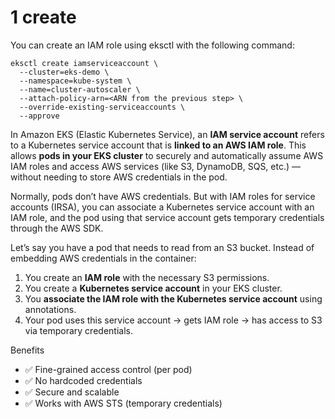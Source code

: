 



# 1 create 

You can create an IAM role using eksctl with the following command:
```
eksctl create iamserviceaccount \
  --cluster=eks-demo \
  --namespace=kube-system \
  --name=cluster-autoscaler \
  --attach-policy-arn=<ARN from the previous step> \
  --override-existing-serviceaccounts \
  --approve
```


In Amazon EKS (Elastic Kubernetes Service), an **IAM service account** refers to a Kubernetes service account that is **linked to an AWS IAM role**. This allows **pods in your EKS cluster** to securely and automatically assume AWS IAM roles and access AWS services (like S3, DynamoDB, SQS, etc.) — without needing to store AWS credentials in the pod.


Normally, pods don’t have AWS credentials. But with IAM roles for service accounts (IRSA), you can associate a Kubernetes service account with an IAM role, and the pod using that service account gets temporary credentials through the AWS SDK.

Let’s say you have a pod that needs to read from an S3 bucket. Instead of embedding AWS credentials in the container:
1. You create an **IAM role** with the necessary S3 permissions.
2. You create a **Kubernetes service account** in your EKS cluster.
3. You **associate the IAM role with the Kubernetes service account** using annotations.    
4. Your pod uses this service account → gets IAM role → has access to S3 via temporary credentials.

Benefits 
- ✅ Fine-grained access control (per pod)
- ✅ No hardcoded credentials
- ✅ Secure and scalable
- ✅ Works with AWS STS (temporary credentials)


